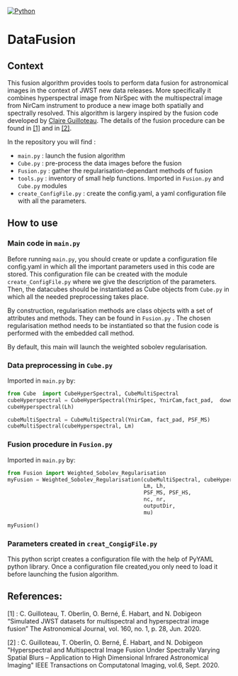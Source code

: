 [![Python](https://img.shields.io/badge/python-3.8.2-blue.svg)](https://python.org)

# DataFusion 

## Context 

This fusion algorithm provides tools to perform data fusion for astronomical images in the context of JWST new data releases. 
More specifically it combines hyperspectral image from NirSpec with the multispectral image from NirCam instrument to produce a new image both spatially and spectrally resolved.
This algorithm is largery inspired by the fusion code developed by [Claire Guilloteau](https://github.com/cguilloteau/Fast-fusion-of-astronomical-images). 
The details of the fusion procedure can be found in [[1]](https://arxiv.org/abs/1912.11868) and in [[2]](https://ui.adsabs.harvard.edu/abs/2020AJ....160...28G/abstract).

In the repository you will find : 
- `main.py` : launch the fusion algorithm 
- `Cube.py` : pre-process the data images before the fusion 
- `Fusion.py` : gather the regularisation-dependant methods of fusion 
- `tools.py`  : inventory of small help functions. Imported in `Fusion.py` and `Cube.py` modules
- `create_ConfigFile.py` : create the config.yaml, a yaml configuration file with all the parameters. 


## How to use  

### Main code in `main.py` 
Before running `main.py`, you should create or update a configuration file config.yaml in which all the important 
parameters used in this code are stored. This configuration file can be created with the module `create_ConfigFile.py`
where we give the description of the parameters.
Then, the datacubes should be instantiated as Cube objects from `Cube.py` in which all the needed preprocessing takes 
place. 
 
By construction, regularisation methods are class objects with a set of attributes and methods. They can be found in 
`Fusion.py` . The chosen regularisation method needs to be instantiated so that the fusion code is performed with the 
embedded call method.

By default, this main will launch the weighted sobolev regularisation.  


### Data preprocessing in `Cube.py` 
Imported in `main.py` by:

```python
from Cube  import CubeHyperSpectral, CubeMultiSpectral
cubeHyperspectral = CubeHyperSpectral(YnirSpec, YnirCam,fact_pad,  downsampling,fluxConv, PSF_HS, lacp)
cubeHyperspectral(Lh)

cubeMultiSpectral = CubeMultiSpectral(YnirCam, fact_pad, PSF_MS)
cubeMultiSpectral(cubeHyperspectral, Lm)
```

### Fusion procedure in `Fusion.py` 
Imported in `main.py` by:

```python
from Fusion import Weighted_Sobolev_Regularisation
myFusion = Weighted_Sobolev_Regularisation(cubeMultiSpectral, cubeHyperspectral,
                                           Lm, Lh,
                                           PSF_MS, PSF_HS,
                                           nc, nr,
                                           outputDir,
                                           mu)

myFusion()
```

### Parameters created in `creat_CongigFile.py` 

This python script creates a configuration file with the help of PyYAML python library. Once a configuration file
 created,you only need to load it before launching the fusion algorithm.
 
## References:  

[1] : C. Guilloteau, T. Oberlin, O. Berné, É. Habart, and N. Dobigeon “Simulated JWST datasets for multispectral and hyperspectral image fusion” The Astronomical Journal, vol. 160, no. 1, p. 28, Jun. 2020.

[2] : C. Guilloteau, T. Oberlin, O. Berné, É. Habart, and N. Dobigeon "Hyperspectral and Multispectral Image Fusion Under Spectrally Varying Spatial Blurs – Application to High Dimensional Infrared Astronomical Imaging" IEEE Transactions on Computatonal Imaging, vol.6, Sept. 2020.
